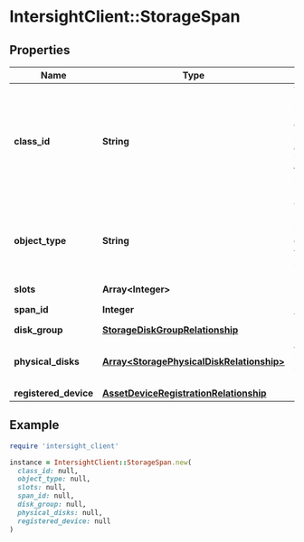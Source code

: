 # IntersightClient::StorageSpan

## Properties

| Name | Type | Description | Notes |
| ---- | ---- | ----------- | ----- |
| **class_id** | **String** | The fully-qualified name of the instantiated, concrete type. This property is used as a discriminator to identify the type of the payload when marshaling and unmarshaling data. | [default to &#39;storage.Span&#39;] |
| **object_type** | **String** | The fully-qualified name of the instantiated, concrete type. The value should be the same as the &#39;ClassId&#39; property. | [default to &#39;storage.Span&#39;] |
| **slots** | **Array&lt;Integer&gt;** |  | [optional] |
| **span_id** | **Integer** | Unique identifier value of this span. | [optional] |
| **disk_group** | [**StorageDiskGroupRelationship**](StorageDiskGroupRelationship.md) |  | [optional] |
| **physical_disks** | [**Array&lt;StoragePhysicalDiskRelationship&gt;**](StoragePhysicalDiskRelationship.md) | An array of relationships to storagePhysicalDisk resources. | [optional] |
| **registered_device** | [**AssetDeviceRegistrationRelationship**](AssetDeviceRegistrationRelationship.md) |  | [optional] |

## Example

```ruby
require 'intersight_client'

instance = IntersightClient::StorageSpan.new(
  class_id: null,
  object_type: null,
  slots: null,
  span_id: null,
  disk_group: null,
  physical_disks: null,
  registered_device: null
)
```

